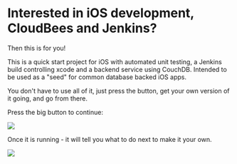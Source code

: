# Interested in iOS development, CloudBees and Jenkins?
Then this is for you!

This is a quick start project for iOS with automated unit testing, 
a Jenkins build controlling xcode and a backend service using CouchDB. 
Intended to be used as a "seed" for common database backed iOS apps.

You don't have to use all of it, just press the button, get your own version of it going, and go from there.


Press the big button to continue:

<a href="https://grandcentral.cloudbees.com/?CB_clickstart=https://raw.github.com/michaelneale/ios-clickstart/master/clickstart.json"><img src="https://d3ko533tu1ozfq.cloudfront.net/clickstart/deployInstantly.png"/></a>

Once it is running - it will tell you what to do next to make it your own.


<img src="https://raw.github.com/michaelneale/ios-clickstart/master/server-app/public/images/screenshot.png">





